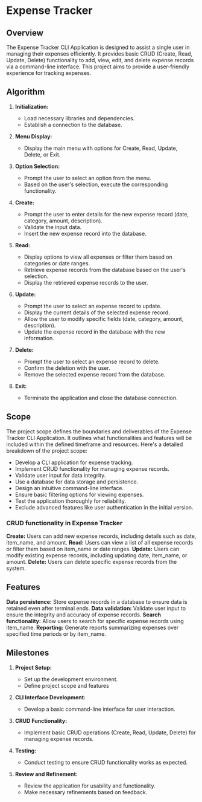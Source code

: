 # Expense Tracker

## Overview

The Expense Tracker CLI Application is designed to assist a single user in managing their expenses efficiently. It provides basic CRUD (Create, Read, Update, Delete) functionality to add, view, edit, and delete expense records via a command-line interface. This project aims to provide a user-friendly experience for tracking expenses.

## Algorithm

1. **Initialization:**

   - Load necessary libraries and dependencies.
   - Establish a connection to the database.

2. **Menu Display:**

   - Display the main menu with options for Create, Read, Update, Delete, or Exit.

3. **Option Selection:**

   - Prompt the user to select an option from the menu.
   - Based on the user's selection, execute the corresponding functionality.

4. **Create:**

   - Prompt the user to enter details for the new expense record (date, category, amount, description).
   - Validate the input data.
   - Insert the new expense record into the database.

5. **Read:**

   - Display options to view all expenses or filter them based on categories or date ranges.
   - Retrieve expense records from the database based on the user's selection.
   - Display the retrieved expense records to the user.

6. **Update:**

   - Prompt the user to select an expense record to update.
   - Display the current details of the selected expense record.
   - Allow the user to modify specific fields (date, category, amount, description).
   - Update the expense record in the database with the new information.

7. **Delete:**

   - Prompt the user to select an expense record to delete.
   - Confirm the deletion with the user.
   - Remove the selected expense record from the database.

8. **Exit:**
   - Terminate the application and close the database connection.

## Scope

The project scope defines the boundaries and deliverables of the Expense Tracker CLI Application. It outlines what functionalities and features will be included within the defined timeframe and resources. Here's a detailed breakdown of the project scope:

- Develop a CLI application for expense tracking.
- Implement CRUD functionality for managing expense records.
- Validate user input for data integrity.
- Use a database for data storage and persistence.
- Design an intuitive command-line interface.
- Ensure basic filtering options for viewing expenses.
- Test the application thoroughly for reliability.
- Exclude advanced features like user authentication in the initial version.

### CRUD functionality in Expense Tracker

**Create:** Users can add new expense records, including details such as date, item_name, and amount.
**Read:** Users can view a list of all expense records or filter them based on item_name or date ranges.
**Update:** Users can modify existing expense records, including updating date, item_name, or amount.
**Delete:** Users can delete specific expense records from the system.

## Features

**Data persistence:** Store expense records in a database to ensure data is retained even after terminal ends.
**Data validation:** Validate user input to ensure the integrity and accuracy of expense records.
**Search functionality:** Allow users to search for specific expense records using item_name.
**Reporting:** Generate reports summarizing expenses over specified time periods or by item_name.

## Milestones

1. **Project Setup:**

   - Set up the development environment.
   - Define project scope and features

2. **CLI Interface Development:**

   - Develop a basic command-line interface for user interaction.

3. **CRUD Functionality:**

   - Implement basic CRUD operations (Create, Read, Update, Delete) for managing expense records.

4. **Testing:**

   - Conduct testing to ensure CRUD functionality works as expected.

5. **Review and Refinement:**
   - Review the application for usability and functionality.
   - Make necessary refinements based on feedback.
